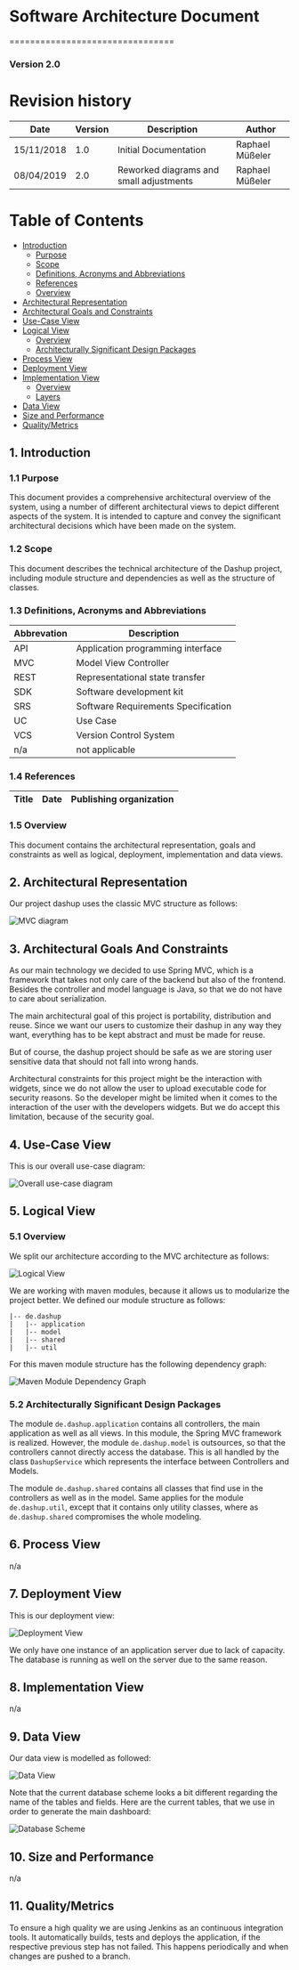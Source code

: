 # Software Architecture Document
================================
### Version 2.0

# Revision history

| Date       | Version | Description                                          | Author           |
|------------|---------|------------------------------------------------------|------------------|
| 15/11/2018 | 1.0     | Initial Documentation                                | Raphael Müßeler  |
| 08/04/2019 | 2.0     | Reworked diagrams and small adjustments              | Raphael Müßeler  |

# Table of Contents
- [Introduction](#1-introduction)
    - [Purpose](#11-purpose)
    - [Scope](#12-scope)
    - [Definitions, Acronyms and Abbreviations](#13-definitions-acronyms-and-abbreviations)
    - [References](#14-references)
    - [Overview](#15-overview)
- [Architectural Representation](#2-architectural-representation)
- [Architectural Goals and Constraints](#3-architectural-goals-and-constraints)
- [Use-Case View](#4-use-case-view)
- [Logical View](#5-logical-view)
    - [Overview](#51-overview)
    - [Architecturally Significant Design Packages](#52-architecturally-significant-design-packages)
- [Process View](#6-process-view)
- [Deployment View](#7-deployment-view)
- [Implementation View](#8-implementation-view)
    - [Overview](#81-overview)
    - [Layers](#82-layers)
- [Data View](#9-data-view)
- [Size and Performance](#10-size-and-performance)
- [Quality/Metrics](#11-qualitymetrics)

## 1. Introduction

### 1.1 Purpose

This document provides a comprehensive architectural overview of the system, using a number of different architectural 
views to depict different aspects of the system. It is intended to capture and convey the significant architectural 
decisions which have been made on the system.

### 1.2 Scope

This document describes the technical architecture of the Dashup project, including module structure and dependencies as 
well as the structure of classes.

### 1.3 Definitions, Acronyms and Abbreviations

| Abbrevation | Description                            |
| ----------- | -------------------------------------- |
| API         | Application programming interface      |
| MVC         | Model View Controller                  |
| REST        | Representational state transfer        |
| SDK         | Software development kit               |
| SRS         | Software Requirements Specification    |
| UC          | Use Case                               |
| VCS         | Version Control System                 |
| n/a         | not applicable                         |

### 1.4 References

| Title                             | Date       | Publishing organization   |
| --------------------------------- | ---------- | ------------------------- |

### 1.5 Overview

This document contains the architectural representation, goals and constraints as well as logical, deployment, 
implementation and data views.

## 2. Architectural Representation

Our project dashup uses the classic MVC structure as follows:

<img src="./img/architectural_representation.png" alt="MVC diagram" />

## 3. Architectural Goals And Constraints

As our main technology we decided to use Spring MVC, which is a framework that takes not only care of the backend but 
also of the frontend. Besides the controller and model language is Java, so that we do not have to care about 
serialization. 

The main architectural goal of this project is portability, distribution and reuse. Since we want our users to customize 
their dashup in any way they want, everything has to be kept abstract and must be made for reuse. 

But of course, the dashup project should be safe as we are storing user sensitive data that should not fall into wrong 
hands.

Architectural constraints for this project might be the interaction with widgets, since we do not allow the user to 
upload executable code for security reasons. So the developer might be limited when it comes to the interaction of the 
user with the developers widgets. But we do accept this limitation, because of the security goal. 

## 4. Use-Case View

This is our overall use-case diagram:

<img src="../srs/UCD.png" alt="Overall use-case diagram" />

## 5. Logical View

### 5.1 Overview

We split our architecture according to the MVC architecture as follows:

<img src="./img/dashup_class_diagram_mvc.png" alt="Logical View"/>

We are working with maven modules, because it allows us to modularize the project better. We defined our module 
structure as follows:

```
|-- de.dashup
|   |-- application
|   |-- model
|   |-- shared
|   |-- util
``` 

For this maven module structure has the following dependency graph:

<img src="./img/dashup_module_dependencies.png" alt="Maven Module Dependency Graph" /> 

### 5.2 Architecturally Significant Design Packages

The module `de.dashup.application` contains all controllers, the main application as well as all views. In this module, 
the Spring MVC framework is realized. However, the module `de.dashup.model` is outsources, so that the controllers 
cannot directly access the database. This is all handled by the class `DashupService` which represents the interface 
between Controllers and Models. 

The module `de.dashup.shared` contains all classes that find use in the controllers as well as in the model. Same 
applies for the module `de.dashup.util`, except that it contains only utility classes, where as `de.dashup.shared` 
compromises the whole modeling.

## 6. Process View

n/a

## 7. Deployment View

This is our deployment view:

<img src="./img/deployment_view.png" alt="Deployment View" />

We only have one instance of an application server due to lack of capacity. The database is running as well on the 
server due to the same reason.

## 8. Implementation View

n/a

## 9. Data View

Our data view is modelled as followed:

<img src="./img/data_view.png" alt="Data View" />

Note that the current database scheme looks a bit different regarding the name of the tables and fields. Here are the 
current tables, that we use in order to generate the main dashboard:

<img src="./img/database_scheme.png" alt="Database Scheme" />

## 10. Size and Performance

n/a

## 11. Quality/Metrics

To ensure a high quality we are using Jenkins as an continuous integration tools. It automatically builds, tests and 
deploys the application, if the respective previous step has not failed. This happens periodically and when changes are 
pushed to a branch. 